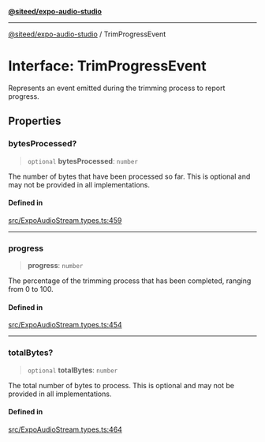 [**@siteed/expo-audio-studio**](../README.md)

***

[@siteed/expo-audio-studio](../README.md) / TrimProgressEvent

# Interface: TrimProgressEvent

Represents an event emitted during the trimming process to report progress.

## Properties

### bytesProcessed?

> `optional` **bytesProcessed**: `number`

The number of bytes that have been processed so far. This is optional and may not be provided in all implementations.

#### Defined in

[src/ExpoAudioStream.types.ts:459](https://github.com/deeeed/expo-audio-stream/blob/8819363e2f6518db8ec233a7ea17b579527a3ab5/packages/expo-audio-studio/src/ExpoAudioStream.types.ts#L459)

***

### progress

> **progress**: `number`

The percentage of the trimming process that has been completed, ranging from 0 to 100.

#### Defined in

[src/ExpoAudioStream.types.ts:454](https://github.com/deeeed/expo-audio-stream/blob/8819363e2f6518db8ec233a7ea17b579527a3ab5/packages/expo-audio-studio/src/ExpoAudioStream.types.ts#L454)

***

### totalBytes?

> `optional` **totalBytes**: `number`

The total number of bytes to process. This is optional and may not be provided in all implementations.

#### Defined in

[src/ExpoAudioStream.types.ts:464](https://github.com/deeeed/expo-audio-stream/blob/8819363e2f6518db8ec233a7ea17b579527a3ab5/packages/expo-audio-studio/src/ExpoAudioStream.types.ts#L464)
